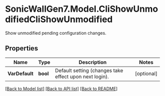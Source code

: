 # SonicWallGen7.Model.CliShowUnmodifiedCliShowUnmodified
Show unmodified pending configuration changes.

## Properties

Name | Type | Description | Notes
------------ | ------------- | ------------- | -------------
**VarDefault** | **bool** | Default setting (changes take effect upon next login). | [optional] 

[[Back to Model list]](../README.md#documentation-for-models) [[Back to API list]](../README.md#documentation-for-api-endpoints) [[Back to README]](../README.md)

